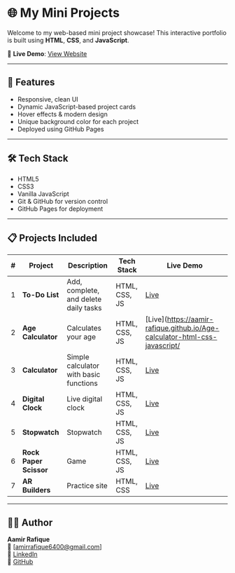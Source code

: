 # 🌐 My Mini Projects

Welcome to my web-based mini project showcase! This interactive portfolio is built using **HTML**, **CSS**, and **JavaScript**.

🔗 **Live Demo**: [View Website](https://aamir-rafique.github.io/Mini-projects)

---

## 📁 Features

- Responsive, clean UI
- Dynamic JavaScript-based project cards
- Hover effects & modern design
- Unique background color for each project
- Deployed using GitHub Pages

---

## 🛠 Tech Stack

- HTML5
- CSS3
- Vanilla JavaScript
- Git & GitHub for version control
- GitHub Pages for deployment

---


## 📋 Projects Included

| # | Project       | Description                      | Tech Stack                 | Live Demo |
|--:|---------------|----------------------------------|----------------------------|-----------|
| 1 | **To-Do List**    | Add, complete, and delete daily tasks     | HTML, CSS, JS             | [Live](https://aamir-rafique.github.io/To-do-list-html-css-js/) |
| 2 | **Age Calculator**   | Calculates your age| HTML, CSS, JS             | [Live](https://aamir-rafique.github.io/Age-calculator-html-css-javascript/ |
| 3 | **Calculator**    | Simple calculator with basic functions    | HTML, CSS, JS             | [Live](https://aamir-rafique.github.io/Calculator-html-css-javascript/) |
| 4 | **Digital Clock**      | Live digital clock       | HTML, CSS, JS             | [Live](https://aamir-rafique.github.io/digital-clock-html-css-js/) |
| 5 | **Stopwatch**     |  Stopwatch   | HTML, CSS, JS             | [Live](https://aamir-rafique.github.io/Stopwatch-html-css-js/) |
| 6 | **Rock Paper Scissor**   | Game  | HTML, CSS, JS             | [Live](https://aamir-rafique.github.io/RockPaperScissor-game-html-css-js/) |
| 7 | **AR Builders**   |  Practice site  | HTML, CSS           | [Live](https://aamir-rafique.github.io/RockPaperScissor-game-html-css-js/) |

---
## 🧑‍💻 Author

**Aamir Rafique**  
📧 [amirrafique6400@gmail.com]  
🔗 [LinkedIn](https://www.linkedin.com/in/aamir-rafique-7a5bb1336/)  
🐙 [GitHub](https://github.com/Aamir-Rafique)
